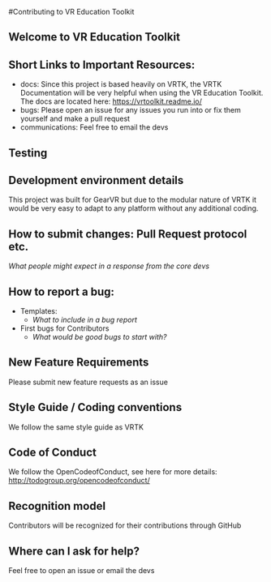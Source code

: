 #Contributing to VR Education Toolkit

## Welcome to VR Education Toolkit

## Short Links to Important Resources:
* docs: Since this project is based heavily on VRTK, the VRTK Documentation will be very helpful when using the VR Education Toolkit. The docs are located here: https://vrtoolkit.readme.io/
* bugs: Please open an issue for any issues you run into or fix them yourself and make a pull request
* communications: Feel free to email the devs
## Testing
## Development environment details
This project was built for GearVR but due to the modular nature of VRTK it would be very easy to adapt to any platform without any additional coding.

## How to submit changes: Pull Request protocol etc. 
_What people might expect in a response from the core devs_ 

## How to report a bug: 
* Templates: 
  * _What to include in a bug report_
* First bugs for Contributors
  * _What would be good bugs to start with?_
    
## New Feature Requirements
Please submit new feature requests as an issue

## Style Guide / Coding conventions 
We follow the same style guide as VRTK

## Code of Conduct
We follow the OpenCodeofConduct, see here for more details: http://todogroup.org/opencodeofconduct/

## Recognition model
Contributors will be recognized for their contributions through GitHub

## Where can I ask for help?
Feel free to open an issue or email the devs
